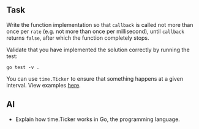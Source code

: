 ## Task

Write the function implementation so that `callback` is called not more than once per `rate` (e.g. not more than once
per millisecond), until `callback` returns `false`, after which the function completely stops.

Validate that you have implemented the solution correctly by running the test:

```
go test -v .
```

You can use `time.Ticker` to ensure that something happens at a given interval. View
examples [here](https://gobyexample.com/tickers).


## AI

* Explain how time.Ticker works in Go, the programming language.